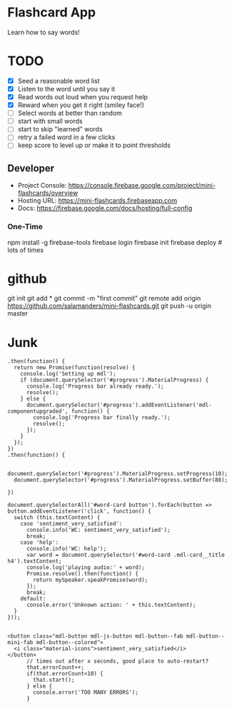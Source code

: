 # Flashcard App
Learn how to say words!

# TODO

- [x] Seed a reasonable word list
- [x] Listen to the word until you say it
- [x] Read words out loud when you request help
- [x] Reward when you get it right (smiley face!)
- [ ] Select words at better than random
- [ ] start with small words
- [ ] start to skip "learned" words
- [ ] retry a failed word in a few clicks
- [ ] keep score to level up or make it to point thresholds

## Developer

* Project Console: https://console.firebase.google.com/project/mini-flashcards/overview
* Hosting URL: https://mini-flashcards.firebaseapp.com
* Docs: https://firebase.google.com/docs/hosting/full-config

### One-Time
npm install -g firebase-tools
firebase login
firebase init
firebase deploy # lots of times

# github
git init
git add *
git commit -m "first commit"
git remote add origin https://github.com/salamanders/mini-flashcards.git
git push -u origin master


# Junk

```
.then(function() {
  return new Promise(function(resolve) {
    console.log('Setting up mdl');
    if (document.querySelector('#progress').MaterialProgress) {
      console.log('Progress bar already ready.');
      resolve();
    } else {
      document.querySelector('#progress').addEventListener('mdl-componentupgraded', function() {
        console.log('Progress bar finally ready.');
        resolve();
      });
    }
  });
})
.then(function() {

  document.querySelector('#progress').MaterialProgress.setProgress(10);
  document.querySelector('#progress').MaterialProgress.setBuffer(80);

})

document.querySelectorAll('#word-card button').forEach(button => button.addEventListener('click', function() {
  switch (this.textContent) {
    case 'sentiment_very_satisfied':
      console.info('WC: sentiment_very_satisfied');
      break;
    case 'help':
      console.info('WC: help');
      var word = document.querySelector('#word-card .mdl-card__title h4').textContent;
      console.log('playing audio:' + word);
      Promise.resolve().then(function() { 
        return mySpeaker.speakPromise(word);
      });
      break;
    default:
      console.error('Unknown action: ' + this.textContent);
  }
}));

  
<button class="mdl-button mdl-js-button mdl-button--fab mdl-button--mini-fab mdl-button--colored">
  <i class="material-icons">sentiment_very_satisfied</i>
</button>
      // times out after x seconds, good place to auto-restart?
      that.errorCount++;
      if(that.errorCount<10) {
        that.start();
      } else {
        console.error('TOO MANY ERRORS');
      }